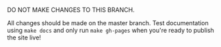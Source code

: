 DO NOT MAKE CHANGES TO THIS BRANCH.

All changes should be made on the master branch. Test documentation using `make docs` and only run `make gh-pages` when you're ready to publish the site live!

